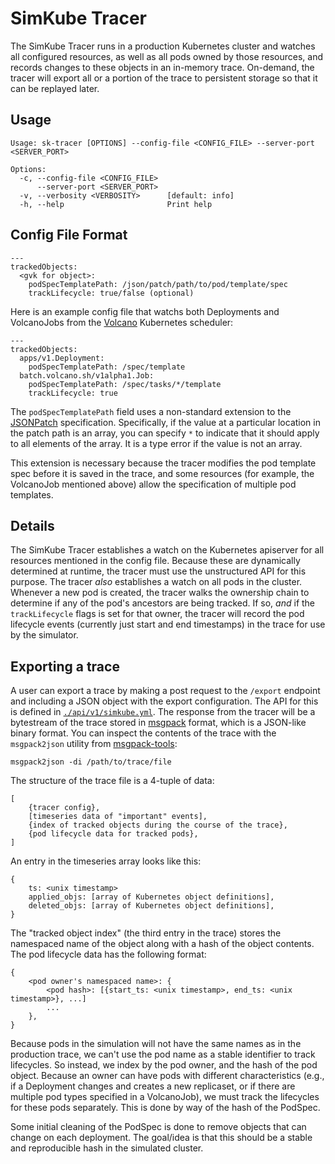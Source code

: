 # SimKube Tracer

The SimKube Tracer runs in a production Kubernetes cluster and watches all configured resources, as well as all pods
owned by those resources, and records changes to these objects in an in-memory trace.  On-demand, the tracer will export
all or a portion of the trace to persistent storage so that it can be replayed later.

## Usage

```
Usage: sk-tracer [OPTIONS] --config-file <CONFIG_FILE> --server-port <SERVER_PORT>

Options:
  -c, --config-file <CONFIG_FILE>
      --server-port <SERVER_PORT>
  -v, --verbosity <VERBOSITY>      [default: info]
  -h, --help                       Print help
```

## Config File Format

```
---
trackedObjects:
  <gvk for object>:
    podSpecTemplatePath: /json/patch/path/to/pod/template/spec
    trackLifecycle: true/false (optional)
```

Here is an example config file that watchs both Deployments and VolcanoJobs from the [Volcano](https://volcano.sh/en/)
Kubernetes scheduler:

```
---
trackedObjects:
  apps/v1.Deployment:
    podSpecTemplatePath: /spec/template
  batch.volcano.sh/v1alpha1.Job:
    podSpecTemplatePath: /spec/tasks/*/template
    trackLifecycle: true
```

The `podSpecTemplatePath` field uses a non-standard extension to the [JSONPatch](https://jsonpatch.com) specification.
Specifically, if the value at a particular location in the patch path is an array, you can specify `*` to indicate that
it should apply to all elements of the array.  It is a type error if the value is not an array.

This extension is necessary because the tracer modifies the pod template spec before it is saved in the trace, and some
resources (for example, the VolcanoJob mentioned above) allow the specification of multiple pod templates.

## Details

The SimKube Tracer establishes a watch on the Kubernetes apiserver for all resources mentioned in the config file.
Because these are dynamically determined at runtime, the tracer must use the unstructured API for this purpose.  The
tracer _also_ establishes a watch on all pods in the cluster.  Whenever a new pod is created, the tracer walks the
ownership chain to determine if any of the pod's ancestors are being tracked.  If so, _and_ if the `trackLifecycle`
flags is set for that owner, the tracer will record the pod lifecycle events (currently just start and end timestamps)
in the trace for use by the simulator.

## Exporting a trace

A user can export a trace by making a post request to the `/export` endpoint and including a JSON object with the export
configuration.  The API for this is defined in [`./api/v1/simkube.yml`](./api/v1/simkube.yml).  The response from the
tracer will be a bytestream of the trace stored in [msgpack](https://msgpack.org) format, which is a JSON-like binary
format.  You can inspect the contents of the trace with the `msgpack2json` utility from
[msgpack-tools](https://github.com/ludocode/msgpack-tools):

```
msgpack2json -di /path/to/trace/file
```

The structure of the trace file is a 4-tuple of data:

```
[
    {tracer config},
    [timeseries data of "important" events],
    {index of tracked objects during the course of the trace},
    {pod lifecycle data for tracked pods},
]
```

An entry in the timeseries array looks like this:

```
{
    ts: <unix timestamp>
    applied_objs: [array of Kubernetes object definitions],
    deleted_objs: [array of Kubernetes object definitions],
}
```

The "tracked object index" (the third entry in the trace) stores the namespaced name of the object along with a hash of
the object contents.  The pod lifecycle data has the following format:

```
{
    <pod owner's namespaced name>: {
        <pod hash>: [{start_ts: <unix timestamp>, end_ts: <unix timestamp>}, ...]
        ...
    },
}
```

Because pods in the simulation will not have the same names as in the production trace, we can't use the pod name as a
stable identifier to track lifecycles.  So instead, we index by the pod owner, and the hash of the pod object.  Because
an owner can have pods with different characteristics (e.g., if a Deployment changes and creates a new replicaset, or if
there are multiple pod types specified in a VolcanoJob), we must track the lifecycles for these pods separately.  This
is done by way of the hash of the PodSpec.

Some initial cleaning of the PodSpec is done to remove objects that can change on each deployment.  The goal/idea is
that this should be a stable and reproducible hash in the simulated cluster.
